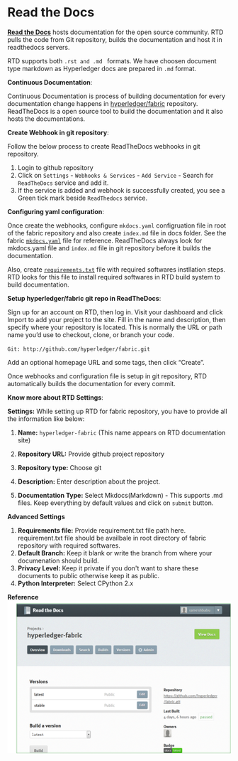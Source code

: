 # Read the Docs

[**Read the Docs**](https://docs.readthedocs.io/en/latest/index.html) hosts documentation for the open source community. RTD pulls the code from Git repository, builds the documentation and host it in readthedocs servers.

RTD supports both `.rst and .md ` formats. We have choosen document type markdown as Hyperledger docs are prepared in `.md` format. 

**Continuous Documentation**:

Continuous Documentation is process of building documentation for every documentation change happens in [hyperledger/fabric](https://github.com/hyperledger/fabric) repository. ReadTheDocs is a open source tool to build the documentation and it also hosts the documentations.

**Create Webhook in git repository**:

Follow the below process to create ReadTheDocs webhooks in git repository.

1. Login to github repository
2. Click on `Settings` - `Webhooks & Services` - `Add Service` - Search for `ReadTheDocs` service and add it.
3. If the service is added and webhook is successfully created, you see a Green tick mark beside `ReadThedocs` service. 

**Configuring yaml configuration**:

Once create the webhooks, configure `mkdocs.yaml` configruation file in root of the fabric repository and also create `index.md` file in docs folder. See the fabric [`mkdocs.yaml`](https://github.com/hyperledger/fabric/blob/master/mkdocs.yml) file for reference. ReadTheDocs always look for mkdocs.yaml file and `index.md` file in git repository before it builds the documentation.

Also, create [`requirements.txt`](https://github.com/hyperledger/fabric/blob/master/docs/requirements.txt) file with required softwares instllation steps. RTD looks for this file to install required softwares in RTD build system to build documentation.

**Setup hyperledger/fabric git repo in ReadTheDocs**:

Sign up for an account on RTD, then log in. 
Visit your dashboard and click Import to add your project to the site. 
Fill in the name and description, then specify where your repository is located. This is normally the URL or path name you’d use to checkout, clone, or branch your code.

`Git: http://github.com/hyperledger/fabric.git` 

Add an optional homepage URL and some tags, then click “Create”.

Once webhooks and configuration file is setup in git repository, RTD automatically builds the documentation for every commit. 

**Know more about RTD Settings**:

**Settings:** While setting up RTD for fabric repository, you have to provide all the information like below:

1. **Name:** `hyperledger-fabric` (This name appears on RTD documentation site)

2. **Repository URL:** Provide github project repository

3. **Repository type:** Choose git

4. **Description:** Enter description about the project.

5. **Documentation Type:** Select Mkdocs(Markdown) - This supports .md files. Keep everything by default values and click on `submit` button.

**Advanced Settings**

1. **Requirements file:** Provide requirement.txt file path here. requirement.txt file should be availbale in root directory of fabric repository with required softwares.
2. **Default Branch:** Keep it blank or write the branch from where your documenation should build.
3. **Privacy Level:** Keep it private if you don't want to share these documents to public otherwise keep it as public.
4. **Python Interpreter:** Select CPython 2.x

**Reference**
![Fabric RTD](docs/images/RTD.png)

